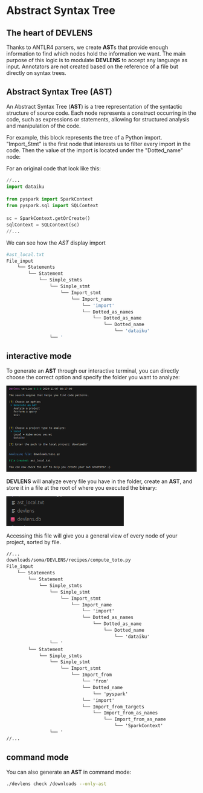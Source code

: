 # Abstract Syntax Tree

## The heart of DEVLENS

Thanks to ANTLR4 parsers, we create **AST**s that provide enough information to find which nodes hold the information we want. The main purpose of this logic is to modulate **DEVLENS** to accept any language as input. Annotators are not created based on the reference of a file but directly on syntax trees.

## Abstract Syntax Tree (AST)

An Abstract Syntax Tree (**AST**) is a tree representation of the syntactic structure of source code. Each node represents a construct occurring in the code, such as expressions or statements, allowing for structured analysis and manipulation of the code.

For example, this block represents the tree of a Python import. "Import_Stmt" is the first node that interests us to filter every import in the code. Then the value of the import is located under the "Dotted_name" node:

For an original code that look like this:
```python
//...
import dataiku

from pyspark import SparkContext
from pyspark.sql import SQLContext

sc = SparkContext.getOrCreate()
sqlContext = SQLContext(sc)
//...
```
We can see how the *AST* display import 

```bash
#ast_local.txt
File_input
    └── Statements
        └── Statement
            └── Simple_stmts
                └── Simple_stmt
                    └── Import_stmt
                        └── Import_name
                            └── 'import'
                            └── Dotted_as_names
                                └── Dotted_as_name
                                    └── Dotted_name
                                        └── 'dataiku'
                └── '
```

## interactive mode

To generate an **AST** through our interactive terminal, you can directly choose the correct option and specify the folder you want to analyze:

![AST-generate](/../static/img/howitwork/ast-generate.png?raw=true "AST-generate")

**DEVLENS** will analyze every file you have in the folder, create an **AST**, and store it in a file at the root of where you executed the binary:

![ast-file](/../static/img/howitwork/file.png?raw=true "ast-file")

Accessing this file will give you a general view of every node of your project, sorted by file.

```txt
//...
downloads/soma/DEVLENS/recipes/compute_toto.py
File_input
    └── Statements
        └── Statement
            └── Simple_stmts
                └── Simple_stmt
                    └── Import_stmt
                        └── Import_name
                            └── 'import'
                            └── Dotted_as_names
                                └── Dotted_as_name
                                    └── Dotted_name
                                        └── 'dataiku'
                └── '
        └── Statement
            └── Simple_stmts
                └── Simple_stmt
                    └── Import_stmt
                        └── Import_from
                            └── 'from'
                            └── Dotted_name
                                └── 'pyspark'
                            └── 'import'
                            └── Import_from_targets
                                └── Import_from_as_names
                                    └── Import_from_as_name
                                        └── 'SparkContext'
                └── '
//...
```


## command mode

You can also generate an **AST** in command mode:

```bash
./devlens check /downloads --only-ast
```
